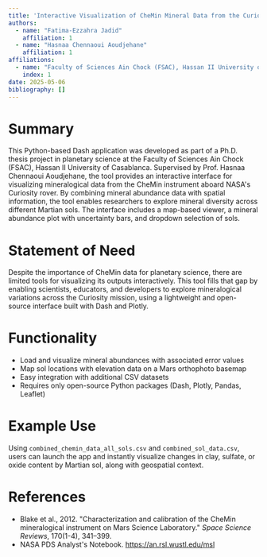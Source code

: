 ```yaml
---
title: 'Interactive Visualization of CheMin Mineral Data from the Curiosity Rover: A Python Tool'
authors:
  - name: "Fatima-Ezzahra Jadid"
    affiliation: 1
  - name: "Hasnaa Chennaoui Aoudjehane"
    affiliation: 1
affiliations:
  - name: "Faculty of Sciences Ain Chock (FSAC), Hassan II University of Casablanca and ATTARIK Foundation"
    index: 1
date: 2025-05-06
bibliography: []
---
```


# Summary

This Python-based Dash application was developed as part of a Ph.D. thesis project in planetary science at the Faculty of Sciences Ain Chock (FSAC), Hassan II University of Casablanca. Supervised by Prof. Hasnaa Chennaoui Aoudjehane, the tool provides an interactive interface for visualizing mineralogical data from the CheMin instrument aboard NASA's Curiosity rover. By combining mineral abundance data with spatial information, the tool enables researchers to explore mineral diversity across different Martian sols. The interface includes a map-based viewer, a mineral abundance plot with uncertainty bars, and dropdown selection of sols.

# Statement of Need

Despite the importance of CheMin data for planetary science, there are limited tools for visualizing its outputs interactively. This tool fills that gap by enabling scientists, educators, and developers to explore mineralogical variations across the Curiosity mission, using a lightweight and open-source interface built with Dash and Plotly.

# Functionality

- Load and visualize mineral abundances with associated error values
- Map sol locations with elevation data on a Mars orthophoto basemap
- Easy integration with additional CSV datasets
- Requires only open-source Python packages (Dash, Plotly, Pandas, Leaflet)

# Example Use

Using `combined_chemin_data_all_sols.csv` and `combined_sol_data.csv`, users can launch the app and instantly visualize changes in clay, sulfate, or oxide content by Martian sol, along with geospatial context.

# References

- Blake et al., 2012. "Characterization and calibration of the CheMin mineralogical instrument on Mars Science Laboratory." *Space Science Reviews*, 170(1-4), 341–399.
- NASA PDS Analyst's Notebook. https://an.rsl.wustl.edu/msl
